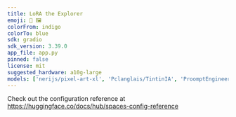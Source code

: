 ```yaml
---
title: LoRA the Explorer
emoji: 🔎 🖼️
colorFrom: indigo
colorTo: blue
sdk: gradio
sdk_version: 3.39.0
app_file: app.py
pinned: false
license: mit
suggested_hardware: a10g-large
models: ['nerijs/pixel-art-xl', 'Pclanglais/TintinIA', 'ProomptEngineer/pe-balloon-diffusion-style', 'joachimsallstrom/aether-cloud-lora-for-sdxl', 'ostris/crayon_style_lora_sdxl', 'jbilcke-hf/sdxl-zelda64', 'TheLastBen/Papercut_SDXL', 'fofr/sdxl-2004', 'joachimsallstrom/aether-ghost-lora-for-sdxl', 'artificialguybr/ColoringBookRedmond-V2', 'Norod78/SDXL-LofiGirl-Lora', 'ostris/embroidery_style_lora_sdxl', 'goofyai/3d_render_style_xl', 'ostris/watercolor_style_lora_sdxl', 'veryVANYA/ps1-graphics-sdxl-v2', 'TheLastBen/William_Eggleston_Style_SDXL', 'davizca87/c-a-g-coinmaker', 'goofyai/cyborg_style_xl', 'artificialguybr/ToyRedmond-ToyLoraForSDXL10', 'Fictiverse/Voxel_XL_Lora', 'minimaxir/sdxl-ugly-sonic-lora', 'nerijs/lego-brickheadz-xl', 'nerijs/lego-minifig-xl', 'Norod78/SDXL-jojoso_style-Lora', 'TheLastBen/Pikachu_SDXL', 'artificialguybr/LogoRedmond-LogoLoraForSDXL', 'Norod78/SDXL-StickerSheet-Lora', 'artificialguybr/LineAniRedmond-LinearMangaSDXL', 'TheLastBen/Josef_Koudelka_Style_SDXL', 'goofyai/Leonardo_Ai_Style_Illustration', 'Norod78/SDXL-simpstyle-Lora', 'artificialguybr/StoryBookRedmond', 'chillpixel/blacklight-makeup-sdxl-lora', 'ProomptEngineer/pe-neon-sign-style', 'ProomptEngineer/pe-lofi-hiphop-lofi-girl-concept', 'ProomptEngineer/pe-shitty-fanart', 'ProomptEngineer/pe-sandsculpter-style', 'ProomptEngineer/pe-shitty-medieval-paintings', 'ProomptEngineer/pe-courtroomsketch-style', 'ProomptEngineer/pe-funko-pop-diffusion-style', 'lordjia/lelo-lego-lora', 'KappaNeuro/dressed-animals', 'KappaNeuro/vintage-postage-stamps', 'KappaNeuro/video-installation', 'KappaNeuro/ukiyo-e-art', 'KappaNeuro/surreal-collage', 'KappaNeuro/stop-motion-animation', 'KappaNeuro/studio-ghibli-style', 'KappaNeuro/punk-collage', 'KappaNeuro/needlepoint', 'KappaNeuro/made-of-iridescent-foil', 'KappaNeuro/lascaux', 'KappaNeuro/color-palette', 'KappaNeuro/albumen-print', 'KappaNeuro/1987-action-figure-playset-packaging', 'Norod78/SDXL-VintageMagStyle-Lora', 'CiroN2022/road-sign', 'CiroN2022/mosaic-style', 'CiroN2022/cd-md-music', 'CiroN2022/hair-style', 'CiroN2022/overprint-effect', 'CiroN2022/toy-face', 'CiroN2022/ascii-art', 'artificialguybr/PixelArtRedmond', 'artificialguybr/StickersRedmond', 'artificialguybr/ClayAnimationRedmond', 'fofr/sdxl-vision-pro', 'joachimsallstrom/aether-glitch-lora-for-sdxl', 'artificialguybr/TshirtDesignRedmond-V2', 'ostris/ikea-instructions-lora-sdxl', 'ostris/super-cereal-sdxl-lora', 'jakedahn/sdxl-isometric-geology', 'artificialguybr/analogredmond-v2', 'stets/nintendo64_cartridge']
---
```


Check out the configuration reference at https://huggingface.co/docs/hub/spaces-config-reference
